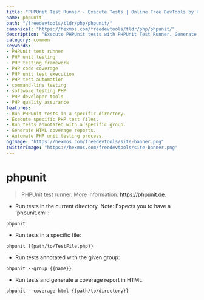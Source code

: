 ```yaml
---
title: "PHPUnit Test Runner - Execute Tests | Online Free DevTools by Hexmos"
name: phpunit
path: "/freedevtools/tldr/php/phpunit/"
canonical: "https://hexmos.com/freedevtools/tldr/php/phpunit/"
description: "Execute PHPUnit tests with PHPUnit Test Runner. Generate code coverage reports and run tests by group for efficient software testing. Free online tool, no registration required."
category: common
keywords:
- PHPUnit test runner
- PHP unit testing
- PHP testing framework
- PHP code coverage
- PHP unit test execution
- PHP test automation
- command-line testing
- software testing PHP
- PHP developer tools
- PHP quality assurance
features:
- Run PHPUnit tests in a specific directory.
- Execute specific PHP test files.
- Run tests annotated with a specific group.
- Generate HTML coverage reports.
- Automate PHP unit testing process.
ogImage: "https://hexmos.com/freedevtools/site-banner.png"
twitterImage: "https://hexmos.com/freedevtools/site-banner.png"
---
```


# phpunit

> PHPUnit test runner.
> More information: <https://phpunit.de>.

- Run tests in the current directory. Note: Expects you to have a 'phpunit.xml':

`phpunit`

- Run tests in a specific file:

`phpunit {{path/to/TestFile.php}}`

- Run tests annotated with the given group:

`phpunit --group {{name}}`

- Run tests and generate a coverage report in HTML:

`phpunit --coverage-html {{path/to/directory}}`
